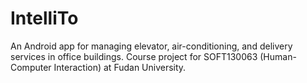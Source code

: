 # IntelliTo

An Android app for managing elevator, air-conditioning, and delivery services in office buildings. Course project for SOFT130063 (Human-Computer Interaction) at Fudan University.
